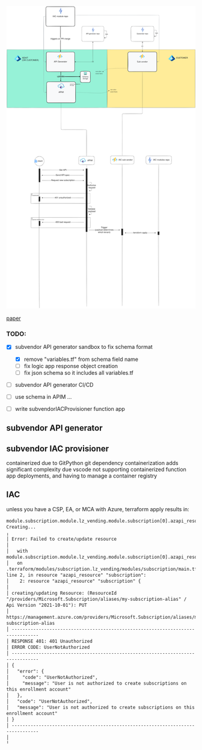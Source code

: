 ![architecture](bilaga-1main.png "Architecture")

[paper](https://docs.google.com/document/d/18li3UCY2R5LPmqgx9XiomsI6Z8iNcBAX/edit?usp=sharing&ouid=109725606170887279736&rtpof=true&sd=true)
### TODO: 
- [x] subvendor API generator sandbox to fix schema format
    - [x] remove "variables.tf" from schema field name
    - [ ] fix logic app response object creation
    - [ ] fix json schema so it includes all variables.tf

- [ ] subvendor API generator CI/CD

- [ ] use schema in APIM
...
- [ ] write subvendorIACProvisioner function app

## subvendor API generator

## subvendor IAC provisioner
containerized due to GitPython git dependency
containerization adds significant complexity due vscode not supporting containerized function app deployments,
and having to manage a container registry

## IAC
unless you have a CSP, EA, or MCA with Azure, terraform apply results in:
```
module.subscription.module.lz_vending.module.subscription[0].azapi_resource.subscription[0]: Creating...
╷
│ Error: Failed to create/update resource
│
│   with module.subscription.module.lz_vending.module.subscription[0].azapi_resource.subscription[0],
│   on .terraform/modules/subscription.lz_vending/modules/subscription/main.tf line 2, in resource "azapi_resource" "subscription":
│    2: resource "azapi_resource" "subscription" {
│
│ creating/updating Resource: (ResourceId "/providers/Microsoft.Subscription/aliases/my-subscription-alias" / Api Version "2021-10-01"): PUT
│ https://management.azure.com/providers/Microsoft.Subscription/aliases/my-subscription-alias
│ --------------------------------------------------------------------------------
│ RESPONSE 401: 401 Unauthorized
│ ERROR CODE: UserNotAuthorized
│ --------------------------------------------------------------------------------
│ {
│   "error": {
│     "code": "UserNotAuthorized",
│     "message": "User is not authorized to create subscriptions on this enrollment account"
│   },
│   "code": "UserNotAuthorized",
│   "message": "User is not authorized to create subscriptions on this enrollment account"
│ }
│ --------------------------------------------------------------------------------
│
╵
```

